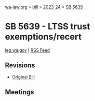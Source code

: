 [wa-law.org](/) > [bill](/bill/) > [2023-24](/bill/2023-24/) > [SB 5639](/bill/2023-24/sb/5639/)

# SB 5639 - LTSS trust exemptions/recert
[leg.wa.gov](https://app.leg.wa.gov/billsummary?BillNumber=5639&Year=2023&Initiative=false) | [RSS Feed](./rss.xml)

## Revisions
* [Original Bill](1/)

## Meetings
